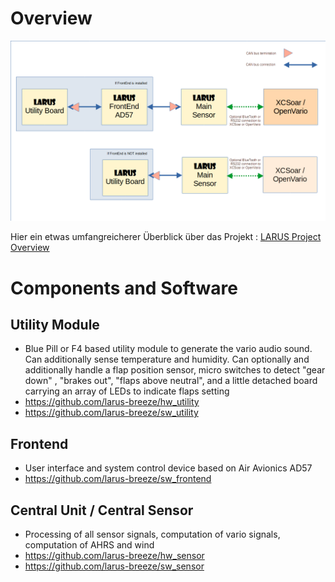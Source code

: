# Overview

![Systemoverview](documentation/Configurations.png)


Hier ein etwas umfangreicherer Überblick über das Projekt : <a href="https://github.com/larus-breeze/documentation_and_utilities/blob/master/documentation/Manuals/LARUS_Overview.pdf" title="LARUS Overview ">LARUS Project Overview</a>



# Components and Software
## Utility Module    
- Blue Pill or F4 based utility module to generate the vario audio sound. Can additionally sense temperature and humidity. Can optionally and additionally handle a flap position sensor, micro switches to detect "gear down" , "brakes out", "flaps above neutral", and a little detached board carrying an array of LEDs to indicate flaps setting  
- https://github.com/larus-breeze/hw_utility
- https://github.com/larus-breeze/sw_utility

## Frontend 
- User interface and system control device based on Air Avionics AD57
- https://github.com/larus-breeze/sw_frontend

## Central Unit  / Central Sensor
- Processing of all sensor signals, computation of vario signals, computation of AHRS and wind
- https://github.com/larus-breeze/hw_sensor
- https://github.com/larus-breeze/sw_sensor

